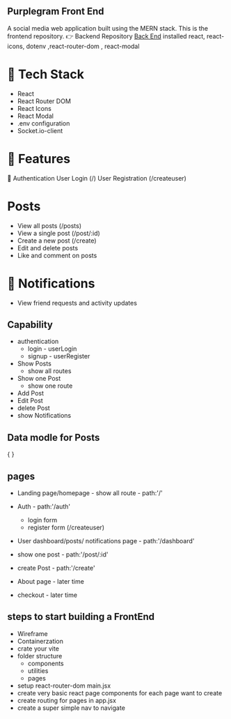 ## Purplegram Front End
A social media web application built using the MERN stack. This is the frontend repository.
👉 Backend Repository
[Back End](https://github.com/Vaahne/purplegram_backend)
    installed react, react-icons, dotenv ,react-router-dom , react-modal

# 🚀 Tech Stack
+ React
+ React Router DOM
+ React Icons
+ React Modal
+ .env configuration
+ Socket.io-client

# 🔑 Features
🔐 Authentication
User Login (/)
User Registration (/createuser)

 # Posts
+ View all posts (/posts)
+ View a single post (/post/:id)
+ Create a new post (/create)
+ Edit and delete posts
+ Like and comment on posts

# 🔔 Notifications
+ View friend requests and activity updates

## Capability
- authentication
    - login - userLogin
    - signup - userRegister
- Show Posts
    - show all  routes
- Show one Post
    - show one route
- Add Post
- Edit Post
- delete Post
- show Notifications 


## Data modle for Posts
{
}

## pages
- Landing page/homepage - show all route - path:'/'
- Auth - path:'/auth'
    - login form 
    - register form (/createuser)
- User dashboard/posts/ notifications page - path:'/dashboard'
- show one post            - path:'/post/:id'
- create Post     - path:'/create'

- About page - later time
- checkout - later time

## steps to start building a FrontEnd
+ Wireframe
+ Containerzation
+ crate your vite
+ folder structure
    - components
    - utilities
    - pages
+ setup react-router-dom main.jsx
+ create very basic react page components for each page want to create
+ create routing for pages in app.jsx
+ create a super simple nav to navigate